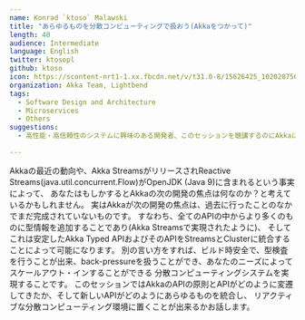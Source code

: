 ```yaml
---
name: Konrad `ktoso` Malawski
title: "あらゆるものを分散コンピューティングで扱おう(Akkaをつかって)"
length: 40
audience: Intermediate
language: English
twitter: ktosopl
github: ktoso
icon: https://scontent-nrt1-1.xx.fbcdn.net/v/t31.0-8/15626425_10202875601369012_2764589549729738273_o.jpg?oh=57591212f91d0b834b45ff9806e05ec8&oe=5A921F16
organization: Akka Team, Lightbend
tags:
  - Software Design and Architecture
  - Microservices
  - Others
suggestions:
  - 高性能・高信頼性のシステムに興味のある開発者、このセッションを聴講するのにAkkaに関する事前知識は必要はありません

---
```

Akkaの最近の動向や、Akka StreamsがリリースされReactive Streams(java.util.concurrent.Flow)がOpenJDK (Java 9)に含まれるという事実によって、
あなたはもしかするとAkkaの次の開発の焦点は何なのか？と考えているかもしれません。
実はAkkaが次の開発の焦点は、過去に行ったことのなかでまだ完成されていないものです。
すなわち、全てのAPIの中からより多くのものに型情報を追加することであり(Akka Streamsで実現されたように)、
そしてこれは安定したAkka Typed APIおよびそのAPIをStreamsとClusterに統合することによって可能になります。
別の言い方をすれば、ビルド時安全で、型検査を行うことが出来、back-pressureを扱うことができ、あなたのニーズによってスケールアウト・インすることができる
分散コンピューティングシステムを実現することです。
このセッションではAkkaのAPIの原則とAPIがどのように変遷してきたか、そして新しいAPIがどのようにあらゆるものを統合し、
リアクティブな分散コンピューティング環境に置くことが出来るかお話します。
